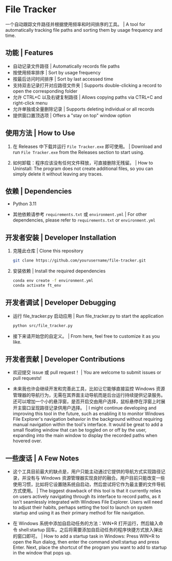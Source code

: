 ﻿# File Tracker
一个自动跟踪文件路径并根据使用频率和时间排序的工具。
 | A tool for automatically tracking file paths and sorting them by usage frequency and time.

## 功能 | Features
- 自动记录文件路径
   | Automatically records file paths
- 按使用频率排序
   | Sort by usage frequency
- 按最后访问时间排序
   | Sort by last accessed time
- 支持双击记录打开对应路径文件夹
   | Supports double-clicking a record to open the corresponding folder
- 允许 CTRL+C 以及右键复制路径
   | Allows copying paths via CTRL+C and right-click menu
- 允许单独或全量删除记录
   | Supports deleting individual or all records
- 提供窗口置顶选项
   | Offers a "stay on top" window option

## 使用方法 | How to Use
1. 在 Releases 中下载并运行 `File Tracker.exe` 即可使用。
    | Download and run `File Tracker.exe` from the Releases section to start using.

2. 如何卸载：程序应该没有任何文件释放，可直接删除无残留。
    | How to Uninstall: The program does not create additional files, so you can simply delete it without leaving any traces.

## 依赖 | Dependencies
- Python 3.11

- 其他依赖请参考 `requirements.txt` 或 `environment.yml`
   | For other dependencies, please refer to `requirements.txt` or `environment.yml`

## 开发者安装 | Developer Installation
1. 克隆此仓库 | Clone this repository
   ```bash
   git clone https://github.com/yourusername/file-tracker.git
2. 安装依赖 | Install the required dependencies
   ```bash
   conda env create -f environment.yml
   conda activate ft_env

## 开发者调试 | Developer Debugging
- 运行 file_tracker.py 启动应用 | Run file_tracker.py to start the application
  ```bash
  python src/file_tracker.py
- 接下来请开始您的自定义。 | From here, feel free to customize it as you like.

## 开发者贡献 | Developer Contributions
- 欢迎提交 issue 或 pull request！ | You are welcome to submit issues or pull requests!

- 未来我也许会继续开发和完善此工具，比如让它能够直接监控 Windows 资源管理器的导航行为，无需在其界面主动导航而是后台运行持续提供记录服务。还可以增加一个小的悬浮窗，是否开启交由用户选择，鼠标悬停在浮窗上时展开主窗口呈现路径记录供用户选择。 | I might continue developing and improving this tool in the future, such as enabling it to monitor Windows File Explorer's navigation behavior in the background without requiring manual navigation within the tool's interface. It would be great to add a small floating window that can be toggled on or off by the user, expanding into the main window to display the recorded paths when hovered over.

## 一些废话 | A Few Notes
- 这个工具目前最大的缺点是，用户只能主动通过它提供的导航方式实现路径记录，并没有与 Windows 资源管理器实现良好的融合。用户目前只能改变一些使用习惯，比如将它设置随系统自启动，然后尝试将它作为最主要的文件导航方式使用。 | The biggest drawback of this tool is that it currently relies on users actively navigating through its interface to record paths, as it isn't seamlessly integrated with Windows File Explorer. Users will need to adjust their habits, perhaps setting the tool to launch on system startup and using it as their primary method for file navigation.

- 在 Windows 系统中添加自启动任务的方法：WIN+R 打开运行，然后输入命令 shell:startup 回车。之后将需要添加自启动任务的程序快捷方式放入弹出的窗口即可。 | How to add a startup task in Windows: Press WIN+R to open the Run dialog, then enter the command shell:startup and press Enter. Next, place the shortcut of the program you want to add to startup in the window that pops up.
